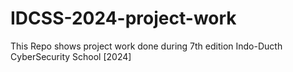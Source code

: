 # IDCSS-2024-project-work
This Repo shows project work done during 7th edition Indo-Ducth CyberSecurity School [2024]  

